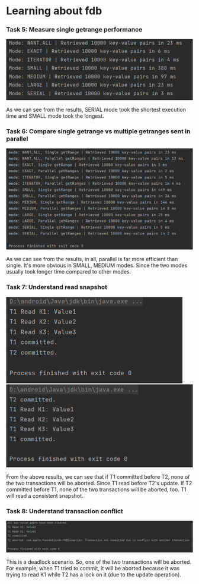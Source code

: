 # Learning about fdb

### Task 5: Measure single getrange performance
![](results/SingleGetRange.png)

As we can see from the results, SERIAL mode took the shortest execution time and SMALL mode took the longest.
### Task 6: Compare single getrange vs multiple getranges sent in parallel
![](results/SingleVsMultiRanges.png)

As we can see from the results, in all, parallel is far more efficient than single. It's more obvious in SMALL, MEDIUM modes. 
Since the two modes usually took longer time compared to other modes.
### Task 7: Understand read snapshot
![](results/ReadSnapshot.png) ![](results/ReadSnapshot2.png)

From the above results, we can see that if T1 committed before T2, none of the two transactions will be aborted. Since T1
read before T2's update. If T2 committed before T1, none of the two transactions will be aborted, too. T1 will read a consistent snapshot.
### Task 8: Understand transaction conflict
![](results/TransactionConflict.png)

This is a deadlock scenario. So, one of the two transactions will be aborted. For example, when T1 tried to commit, 
it will be aborted because it was trying to read K1 while T2 has a lock on it (due to the update operation). 
